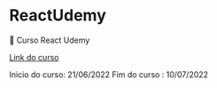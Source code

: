 # ReactUdemy
🦖 Curso React Udemy

[Link do curso](https://www.udemy.com/course/react-completo-do-basico-ao-avancado)

Inicio do curso: 21/06/2022
Fim do curso   : 10/07/2022
